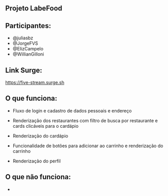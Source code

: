## Projeto LabeFood

## Participantes:

- @juliasbz
- @JorgeFVS
- @ElizCampelo
- @WillianGilloni

## Link Surge:

 https://five-stream.surge.sh


## O que funciona:

- Fluxo de login e cadastro de dados pessoais e endereço

- Renderização dos restaurantes com filtro de busca por restaurante e cards clicáveis para o cardápio

- Renderização do cardápio

- Funcionalidade de botões para adicionar ao carrinho e renderização do carrinho

- Renderização do perfil

## O que não funciona:

- 
